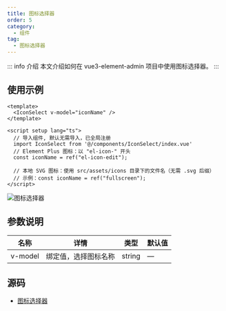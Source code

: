 ```yaml
---
title: 图标选择器
order: 5
category:
  - 组件
tag:
  - 图标选择器
---
```



::: info 介绍
本文介绍如何在 vue3-element-admin 项目中使用图标选择器。
:::



## 使用示例

```vue
<template>
  <IconSelect v-model="iconName" />
</template>

<script setup lang="ts">
  // 导入组件, 默认无需导入，已全局注册
  import IconSelect from '@/components/IconSelect/index.vue'
  // Element Plus 图标：以 "el-icon-" 开头
  const iconName = ref("el-icon-edit");

  // 本地 SVG 图标：使用 src/assets/icons 目录下的文件名（无需 .svg 后缀）
  // 示例：const iconName = ref("fullscreen");
</script>
```

![图标选择器](https://www.youlai.tech/storage/blog/20250122161004.png)


## 参数说明

| 名称    | 详情    | 类型  | 默认值  |
| ------- | ------ | ----- | ------ |
| v-model | 绑定值，选择图标名称 | string   | — |


## 源码

- [图标选择器](https://gitee.com/youlaiorg/vue3-element-admin/blob/master/src/components/IconSelect/index.vue) 

